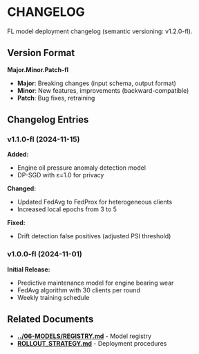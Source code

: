 # CHANGELOG

FL model deployment changelog (semantic versioning: v1.2.0-fl).

## Version Format

**Major.Minor.Patch-fl**

- **Major**: Breaking changes (input schema, output format)
- **Minor**: New features, improvements (backward-compatible)
- **Patch**: Bug fixes, retraining

## Changelog Entries

### v1.1.0-fl (2024-11-15)

**Added:**
- Engine oil pressure anomaly detection model
- DP-SGD with ε=1.0 for privacy

**Changed:**
- Updated FedAvg to FedProx for heterogeneous clients
- Increased local epochs from 3 to 5

**Fixed:**
- Drift detection false positives (adjusted PSI threshold)

### v1.0.0-fl (2024-11-01)

**Initial Release:**
- Predictive maintenance model for engine bearing wear
- FedAvg algorithm with 30 clients per round
- Weekly training schedule

## Related Documents

- [**../06-MODELS/REGISTRY.md**](../06-MODELS/REGISTRY.md) - Model registry
- [**ROLLOUT_STRATEGY.md**](ROLLOUT_STRATEGY.md) - Deployment procedures
